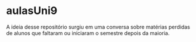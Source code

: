# aulasUni9
A ideia desse repositório surgiu em uma conversa sobre matérias perdidas de alunos que faltaram ou iniciaram o semestre depois da maioria.

